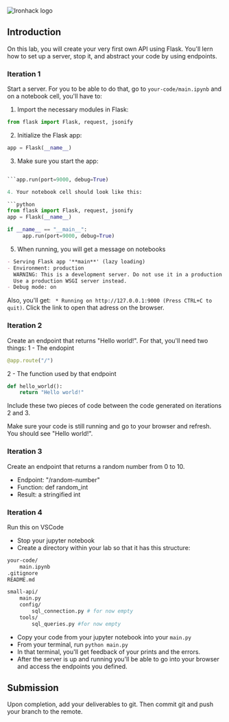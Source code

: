 ![Ironhack logo](https://i.imgur.com/1QgrNNw.png)

## Introduction

On this lab, you will create your very first own API using Flask. You'll lern how to set up a server, stop it, and abstract your code by using endpoints.

### Iteration 1

Start a server. For you to be able to do that, go to `your-code/main.ipynb` and on a notebook cell, you'll have to:

1. Import the necessary modules in Flask:

```python
from flask import Flask, request, jsonify
```

2. Initialize the Flask app:

```python
app = Flask(__name__)
```

3. Make sure you start the app:

```python

```app.run(port=9000, debug=True)

4. Your notebook cell should look like this:

```python
from flask import Flask, request, jsonify
app = Flask(__name__)

if __name__ == "__main__":
     app.run(port=9000, debug=True)
```

5. When running, you will get a message on notebooks

```markdown
- Serving Flask app '**main**' (lazy loading)
- Environment: production
  WARNING: This is a development server. Do not use it in a production deployment.
  Use a production WSGI server instead.
- Debug mode: on
```

Also, you'll get: ` * Running on http://127.0.0.1:9000 (Press CTRL+C to quit)`. Click the link to open that adress on the browser.

### Iteration 2

Create an endpoint that returns "Hello world!". For that, you'll need two things:
1 - The endopint

```python
@app.route("/")
```

2 - The function used by that endpoint

```python
def hello_world():
    return "Hello world!"
```

Include these two pieces of code between the code generated on iterations 2 and 3.

Make sure your code is still running and go to your browser and refresh. You should see "Hello world!".

### Iteration 3

Create an endpoint that returns a random number from 0 to 10.

- Endpoint: "/random-number"
- Function: def random_int
- Result: a stringified int

### Iteration 4

Run this on VSCode

- Stop your jupyter notebook
- Create a directory within your lab so that it has this structure:

```bash
your-code/
    main.ipynb
.gitignore
README.md

small-api/
    main.py
    config/
        sql_connection.py # for now empty
    tools/
        sql_queries.py #for now empty
```

- Copy your code from your jupyter notebook into your `main.py`
- From your terminal, run `python main.py`
- In that terminal, you'll get feedback of your prints and the errors.
- After the server is up and running you'll be able to go into your browser and access the endpoints you defined.

## Submission

Upon completion, add your deliverables to git. Then commit git and push your branch to the remote.
